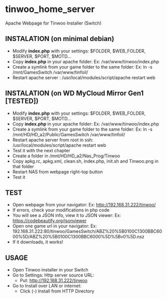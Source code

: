 # tinwoo_home_server
Apache Webpage for Tinwoo Installer (Switch)

## INSTALATION (on minimal debian)
- Modify **index.php** with your settings: $FOLDER, $WEB_FOLDER, $SERVER, $PORT, $MOTD...
- Copy **index.php** in your apache folder: Ex: /var/www/tinwoo/index.php
- Create a symlink from your game folder to the same folder: Ex: ln -s /mnt/GamesSwitch /var/www/tinfoil/
- Restart apache server : /usr/local/modules/script/apache restart web

## INSTALATION (on WD MyCloud Mirror Gen1 [TESTED])
- Modify **index.php** with your settings: $FOLDER, $WEB_FOLDER, $SERVER, $PORT, $MOTD...
- Copy **index.php** in your apache folder: Ex: /var/www/tinwoo/index.php
- Create a symlink from your game folder to the same folder: Ex: ln -s /mnt/HD/HD_a2/Public/GamesSwitch /var/www/tinfoil/
- Restart apache server from root in ssh: /usr/local/modules/script/apache restart web
- Test it with the next chapter
- Create a folder in /mnt/HD/HD_a2/Nas_Prog/Tinwoo
- Copy apkg.rc, apkg.xml, clean.sh, index.php, init.sh and Tinwoo.png in that folder
- Restart NAS from webpage right-top button
- Test it

## TEST
- Open webpage from your navigator: Ex: http://192.168.31.222/tinwoo/
- If errors, check your modifications in php code
- You will see a JSON info, view it to JSON viewer: Ex: https://codebeautify.org/jsonviewer
- Open one game url in your navigator: Ex: 192.168.31.222:80/tinwoo/GamesSwitch/ABZ%20%5B0100C1300BBC6000%5D/ABZ%20%5B0100C1300BBC6000%5D%5Bv0%5D.nsz
- If it downloads, it works!

## USAGE
- Open Tinwoo installer in your Switch
- Go to Settings: Http server source URL: 
  - Put: http://192.168.31.222/tinwoo
- Go to Install over LAN or internet:
  - Click (-) Install from HTTP Directory
